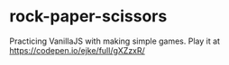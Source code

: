 # rock-paper-scissors
Practicing VanillaJS with making simple games.
Play it at 
https://codepen.io/ejke/full/gXZzxR/
